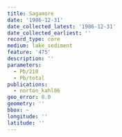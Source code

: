 ```yaml
---
title: Sagamore
date: '1986-12-31'
date_collected_latest: '1986-12-31'
date_collected_earliest: ''
record_type: core
medium: lake_sediment
feature: '475'
description: ''
parameters:
  - Pb/210
  - Pb/total
publications:
  - norton_kahl86
geo_error: 0.0
geometry: ''
bbox: ~
longitude: ''
latitude: ''
---
```

